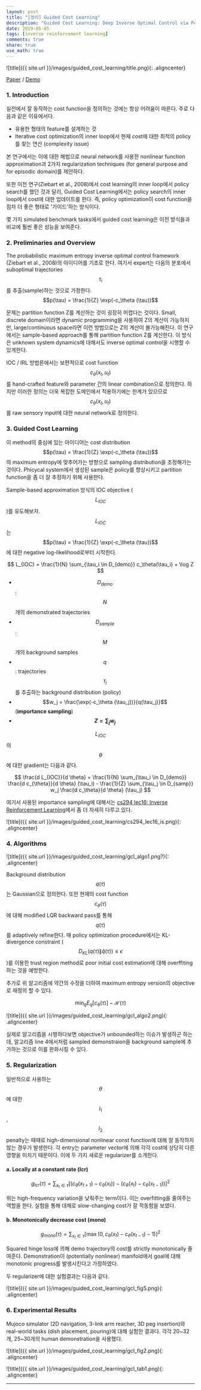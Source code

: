 ```yaml
---
layout: post
title: "[정리] Guided Cost Learning"
description: "Guided Cost Learning: Deep Inverse Optimal Control via Policy Optimization (Finn et al., 2016)"
date: 2019-05-05
tags: [inverse reinforcement learning]
comments: true
share: true
use_math: true
---
```


![title]({{ site.url }}/images/guided_cost_learning/title.png){: .aligncenter}

[Paper](https://arxiv.org/pdf/1603.00448.pdf) / [Demo](https://youtu.be/hXxaepw0zAw)

### 1. Introduction

실전에서 잘 동작하는 cost function을 정의하는 것에는 항상 어려움이 따른다. 주로 다음과 같은 이유에서다.
  - 유용한 형태의 feature를 설계하는 것
  - Iterative cost optimization의 inner loop에서 현재 cost에 대한 최적의 policy를 찾는 연산 (complexity issue)

본 연구에서는 이에 대한 해법으로 neural network를 사용한 nonlinear function approximation과 2가지 regularization techniques (for general purpose and for episodic domain)를 제안하다.

또한 이전 연구(Ziebart et al., 2008)에서 cost learning의 inner loop에서 policy search를 했던 것과 달리, Guided Cost Learning에서는 policy search의 inner loop에서 cost에 대한 업데이트를 한다. 즉, policy optimization이 cost function을 점차 더 좋은 형태로 '가이드'하는 방식이다.

몇 가지 simulated benchmark tasks에서 guided cost learning은 이전 방식들과 비교에 훨씬 좋은 성능을 보여준다.

### 2. Preliminaries and Overview

The probabilistic maximum entropy inverse optimal control framework (Ziebart et al., 2008)의 아이디어를 기초로 한다. 여기서 expert는 다음의 분포에서 suboptimal trajectories $${\tau_i}$$를 추출(sample)하는 것으로 가정한다.
$$p(\tau) = \frac{1}{Z} \exp(-c_\theta (\tau))$$

문제는 partition function Z를 계산하는 것이 굉장히 어렵다는 것이다. Small, discrete domain이라면 dynamic programming을 사용하여 Z의 계산이 가능하지만, large/continuous space라면 이런 방법으로는 Z의 계산이 불가능해진다. 이 연구에서는 sample-based approach를 통해 partition function Z를 계산한다. 이 방식은 unknown system dynamics에 대해서도 inverse optimal control을 시행할 수 있게한다.

IOC / IRL 방법론에서는 보편적으로 cost function $$c_\theta (x_t, u_t)$$를 hand-crafted feature와 parameter 간의 linear combination으로 정의한다. 하지만 이러한 정의는 더욱 복잡한 도메인에서 적용하기에는 한계가 있으므로 $$c_\theta (x_t, u_t)$$를 raw sensory input에 대한 neural network로 정의한다.

### 3. Guided Cost Learning 

이 method의 중심에 있는 아이디어는 cost distribution $$p(\tau) = \frac{1}{Z} \exp(-c_\theta (\tau))$$의 maximum entropy에 맞추어가는 방향으로 sampling distribution을 조정해가는 것이다. Phicycal system에서 생성된 sample은 policy를 향상시키고 partition function을 좀 더 잘 추정하기 위해 사용한다.

Sample-based approximation 방식의 IOC objective ($$L_{IOC}$$)를 유도해보자. $$L_{IOC}$$는 $$p(\tau) = \frac{1}{Z} \exp(-c_\theta (\tau))$$에 대한 negative log-likelihood로부터 시작한다.

$$
L_{IOC} = \frac{1}{N} \sum_{\tau_i \in D_{demo}} c_\theta(\tau_i) + \log Z
$$

  * $$D_{demo}$$: $$N$$개의 demonstrated trajectories
  * $$D_{sample}$$: $$M$$개의 background samples
  * $$q$$: trajectories $$\tau_j$$를 추츨하는 background distribution (policy)
  * $$w_j = \frac{\exp(-c_\theta (\tau_j))}{q(\tau_j)}$$ (**importance sampling**)
  * **$$Z = \sum_j w_j$$** 

$$L_{IOC}$$의 $$\theta$$에 대한 gradient는 다음과 같다.

$$
\frac{d L_{IOC}}{d \theta} = \frac{1}{N} \sum_{\tau_i \in D_{demo}} \frac{d c_{\theta}}{d \theta} (\tau_i) - \frac{1}{Z} \sum_{\tau_j \in D_{samp}} w_j \frac{d c_\theta}{d \theta} (\tau_j)
$$

여기서 사용된 importance sampling에 대해서는 [cs294 lec16: Inverse Reinforcement Learning](http://rail.eecs.berkeley.edu/deeprlcourse/static/slides/lec-16.pdf)에서 좀 더 자세히 다루고 있다. 

![title]({{ site.url }}/images/guided_cost_learning/cs294_lec16_is.png){: .aligncenter}

### 4. Algorithms

![title]({{ site.url }}/images/guided_cost_learning/gcl_algo1.png?){: .aligncenter}

Background distribution $$q(\tau)$$는 Gaussian으로 정의한다. 또한 현재의 cost function $$c_\theta (\tau)$$에 대해 modified LQR backward pass를 통해 $$q(\tau)$$를 adaptively refine한다. 매 policy optimization procedure에서는 KL-divergence constraint ($$D_{KL}(q(\tau) \| \hat{q}(\tau)) \le \epsilon$$)를 이용한 trust region method로 poor initial cost estimation에 대해 overffiting하는 것을 예방한다.

추가로 위 알고리즘에 약간의 수정을 더하여 maximum entropy version의 objective로 재정의 할 수 있다.

$$\min_q E_q[c_\theta (\tau)] - \mathcal{H}(\tau)$$

![title]({{ site.url }}/images/guided_cost_learning/gcl_algo2.png){: .aligncenter}

실제로 알고리즘을 시행하다보면 objective가 unbounded하는 이슈가 발생하곤 하는데, 알고리즘 line 4에서처럼 sampled demonstraion을 background sample에 추가하는 것으로 이를 완화시킬 수 있다.

### 5. Regularization

일반적으로 사용하는 $$\theta$$에 대한 $$l_1$$, $$l_2$$ penalty는 때때로 high-dimensional nonlinear const function에 대해 잘 동작하지 않는 경우가 발생한다. 각 entry는 parameter vector에 의해 각각 cost에 상당히 다른 영향을 미치기 때문이다. 이에 두 가지 새로운 regularizer를 소개한다.

#### a. Locally at a constant rate (lcr)

$$g_{lcr}(\tau) = \sum_{x_t \in \tau} [(c_\theta (x_{t+1}) - c_\theta (x_t)) - (c_\theta (x_t) - c_\theta (x_{t-1}))]^2$$

위는 high-frequency variation을 낮춰주는 term이다. 이는 overfitting을 줄여주는 역할을 한다. 실험을 통해 대체로 slow-changing cost가 잘 작동함을 보였다.

#### b. Monotonically decrease cost (mono)

$$g_{mono}(\tau) = \sum_{x_t \in \tau} [\max(0, c_\theta (x_t) - c_\theta (x_{t-1}) - 1)]^2$$

Squared hinge loss에 의해 demo trajectory의 cost를 strictly monotonically 줄여준다. Demonstration이 (potentially nonlinear) manifold에서 goal에 대해 monotonic progress를 발생시킨다고 가정하였다.

두 regularizer에 대한 실험결과는 다음과 같다.

![title]({{ site.url }}/images/guided_cost_learning/gcl_fig5.png){: .aligncenter}

### 6. Experimental Results

Mujoco simulator (2D navigation, 3-link arm reacher, 3D peg insertion)와 real-world tasks (dish placement, pouring)에 대해 실험한 결과다. 각각 20~32개, 25~30개의 human demonstration을 사용했다.

![title]({{ site.url }}/images/guided_cost_learning/gcl_fig2.png){: .aligncenter}

![title]({{ site.url }}/images/guided_cost_learning/gcl_tab1.png){: .aligncenter}


--------------------